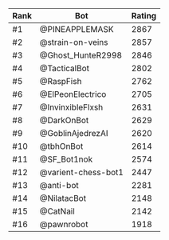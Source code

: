 Rank|Bot|Rating
---|---|---
#1|@PINEAPPLEMASK|2867
#2|@strain-on-veins|2857
#3|@Ghost_HunteR2998|2846
#4|@TacticalBot|2802
#5|@RaspFish|2762
#6|@ElPeonElectrico|2705
#7|@InvinxibleFlxsh|2631
#8|@DarkOnBot|2629
#9|@GoblinAjedrezAI|2620
#10|@tbhOnBot|2614
#11|@SF_Bot1nok|2574
#12|@varient-chess-bot1|2447
#13|@anti-bot|2281
#14|@NilatacBot|2148
#15|@CatNail|2142
#16|@pawnrobot|1918
